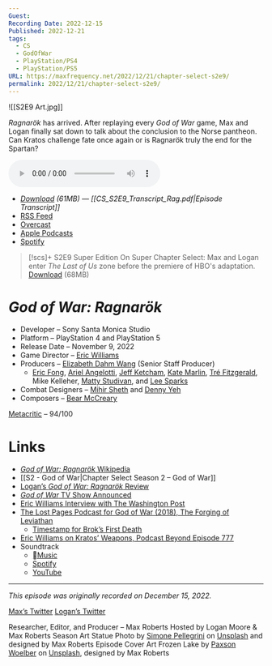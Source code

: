 ```yaml
---
Guest: 
Recording Date: 2022-12-15
Published: 2022-12-21
tags:
  - CS
  - GodOfWar
  - PlayStation/PS4
  - PlayStation/PS5
URL: https://maxfrequency.net/2022/12/21/chapter-select-s2e9/
permalink: 2022/12/21/chapter-select-s2e9/
---
```

![[S2E9 Art.jpg]]

*Ragnarök* has arrived. After replaying every *God of War* game, Max and Logan finally sat down to talk about the conclusion to the Norse pantheon. Can Kratos challenge fate once again or is Ragnarök truly the end for the Spartan?

<audio controls>
  <source src="https://traffic.libsyn.com/chapterselectpod/CS_S2E9_Final.mp3">
</audio>

- *[Download](https://traffic.libsyn.com/chapterselectpod/CS_S2E9_Final.mp3) (61MB)  — [[CS_S2E9_Transcript_Rag.pdf|Episode Transcript]]*
- [RSS Feed](https://chapterselectpod.libsyn.com/rss)
- [Overcast](https://overcast.fm/itunes1568777352/chapter-select)
- [Apple Podcasts](https://podcasts.apple.com/us/podcast/chapter-select/id1568777352)
- [Spotify](https://open.spotify.com/show/4f1TLZXbwtSX7uHROe9KlS)

> [!scs]+ S2E9 Super Edition
> On Super Chapter Select: Max and Logan enter *The Last of Us* zone before the premiere of HBO's adaptation. 
> [Download](https://traffic.libsyn.com/chapterselectpod/CS_S2E9_Member_Edition.mp3) (68MB)

# *God of War: Ragnarök*

- Developer – Sony Santa Monica Studio
- Platform – PlayStation 4 and PlayStation 5
- Release Date – November 9, 2022
- Game Director – [Eric Williams](https://www.mobygames.com/developer/sheet/view/developerId,73057/)
- Producers – [Elizabeth Dahm Wang](https://www.mobygames.com/developer/sheet/view/developerId,365536/) (Senior Staff Producer)
	- [Eric Fong](https://www.mobygames.com/developer/sheet/view/developerId,13505/), [Ariel Angelotti](https://www.mobygames.com/developer/sheet/view/developerId,546001/), [Jeff Ketcham](https://www.linkedin.com/in/jeffketcham/), [Kate Marlin](https://www.linkedin.com/in/🎮-katherine-marlin-25860316/?trk=public_profile_browsemap), [Tré Fitzgerald](https://www.linkedin.com/in/trefitzgerald/), Mike Kelleher, [Matty Studivan](https://www.linkedin.com/in/mattys), and [Lee Sparks](https://www.linkedin.com/in/leesparks/)
- Combat Designers – [Mihir Sheth](https://www.mobygames.com/developer/sheet/view/developerId,465766/) and [Denny Yeh](https://www.mobygames.com/developer/sheet/view/developerId,280213/)
- Composers – [Bear McCreary](https://en.wikipedia.org/wiki/Bear_McCreary)

[Metacritic](https://www.metacritic.com/game/playstation-5/god-of-war-ragnarok) – 94/100
# Links

- [*God of War: Ragnarök* Wikipedia](https://en.wikipedia.org/wiki/God_of_War_Ragnarök)
- [[S2 - God of War|Chapter Select Season 2 – God of War]]
- [Logan’s *God of War: Ragnarök* Review](https://comicbook.com/gaming/news/god-of-war-ragnarok-ps5-ps4-review/)
- [*God of War* TV Show Announced](https://www.hollywoodreporter.com/tv/tv-news/amazon-god-of-war-tv-series-1235281943/)
- [Eric Williams Interview with The Washington Post](https://www.washingtonpost.com/video-games/2022/12/14/god-of-war-eric-williams-qa/)
- [The Lost Pages Podcast for God of War (2018), The Forging of Leviathan](https://youtube.com/watch?v=rR8abxOHDls&t=1706)
	- [Timestamp for Brok’s First Death](https://youtube.com/watch?v=rR8abxOHDls&t=2113)
- [Eric Williams on Kratos’ Weapons, Podcast Beyond Episode 777](https://youtube.com/watch?v=fOeWO26Dj5o&t=70)
- Soundtrack
	- [Music](https://music.apple.com/us/album/god-of-war-ragnarök-original-soundtrack/1651184021)
	- [Spotify](https://open.spotify.com/album/7LmeRZOi905AochW9J9FAA)
	- [YouTube](https://youtube.com/playlist?list=OLAK5uy_koQAB9JzJw49W-QCvP5RGSh3I_FCTuLsw&feature=share)

---
*This episode was originally recorded on December 15, 2022.*

[Max’s Twitter](https://www.twitter.com/maxroberts143)
[Logan’s Twitter](https://www.twitter.com/mooreman12)

Researcher, Editor, and Producer – Max Roberts
Hosted by Logan Moore & Max Roberts
Season Art Statue Photo by [Simone Pellegrini](https://unsplash.com/@mazerone) on [Unsplash](https://unsplash.com/photos/L3QG_OBluT0) and designed by Max Roberts
Episode Cover Art Frozen Lake by [Paxson Woelber](https://unsplash.com/@paxsonwoelber) on [Unsplash](https://unsplash.com/photos/mnCdauXR3RE), designed by Max Roberts